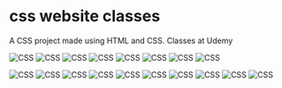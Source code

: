 # css website classes

A CSS project made using HTML and CSS.
Classes at Udemy

![CSS](images/1.png)
![CSS](images/2.png)
![CSS](images/3.png)
![CSS](images/4.png)
![CSS](images/5.png)
![CSS](images/6.png)
![CSS](images/7.png)
![CSS](images/8.png)

![CSS](images/m1.png)
![CSS](images/m1-5.png)
![CSS](images/m2.png)
![CSS](images/m3.png)
![CSS](images/m4.png)
![CSS](images/m5.png)
![CSS](images/m6.png)
![CSS](images/m7.png)
![CSS](images/m8.png)
![CSS](images/m9.png)
